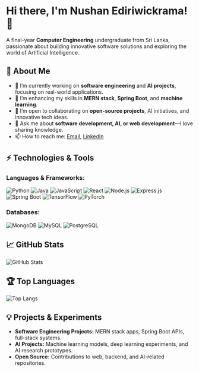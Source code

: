 # Hi there, I'm Nushan Ediriwickrama! 👋

A final-year **Computer Engineering** undergraduate from Sri Lanka, passionate about building innovative software solutions and exploring the world of Artificial Intelligence.

## 🚀 About Me

- 🔭 I’m currently working on **software engineering** and **AI projects**, focusing on real-world applications.  
- 🌱 I’m enhancing my skills in **MERN stack**, **Spring Boot**, and **machine learning**.  
- 👯 I’m open to collaborating on **open-source projects**, AI initiatives, and innovative tech ideas.  
- 💬 Ask me about **software development, AI, or web development**—I love sharing knowledge.  
- 📫 How to reach me: [Email](mailto:eanushanhansana@gmail.com), [LinkedIn](https://www.linkedin.com/in/nushan-ediriwickrama-0278842b2)

## ⚡ Technologies & Tools

### Languages & Frameworks:

![Python](https://img.shields.io/badge/Python-3776AB?style=for-the-badge&logo=python&logoColor=white)
![Java](https://img.shields.io/badge/Java-007396?style=for-the-badge&logo=java&logoColor=white)
![JavaScript](https://img.shields.io/badge/JavaScript-F7DF1E?style=for-the-badge&logo=javascript&logoColor=black)
![React](https://img.shields.io/badge/React-61DAFB?style=for-the-badge&logo=react&logoColor=black)
![Node.js](https://img.shields.io/badge/Node.js-339933?style=for-the-badge&logo=node.js&logoColor=white)
![Express.js](https://img.shields.io/badge/Express.js-000000?style=for-the-badge&logo=express&logoColor=white)
![Spring Boot](https://img.shields.io/badge/Spring_Boot-6DB33F?style=for-the-badge&logo=spring-boot&logoColor=white)
![TensorFlow](https://img.shields.io/badge/TensorFlow-FF6F00?style=for-the-badge&logo=tensorflow&logoColor=white)
![PyTorch](https://img.shields.io/badge/PyTorch-EE4C2C?style=for-the-badge&logo=pytorch&logoColor=white)

### Databases:

![MongoDB](https://img.shields.io/badge/MongoDB-47A248?style=for-the-badge&logo=mongodb&logoColor=white)
![MySQL](https://img.shields.io/badge/MySQL-4479A1?style=for-the-badge&logo=mysql&logoColor=white)
![PostgreSQL](https://img.shields.io/badge/PostgreSQL-316192?style=for-the-badge&logo=postgresql&logoColor=white)

## 📈 GitHub Stats

![GitHub Stats](https://github-readme-stats.vercel.app/api?username=nushan2000&show_icons=true&theme=radical)

## 🏆 Top Languages

![Top Langs](https://github-readme-stats.vercel.app/api/top-langs/?username=nushan2000&hide=html,css&layout=compact&theme=radical)

## 💡 Projects & Experiments

- **Software Engineering Projects:** MERN stack apps, Spring Boot APIs, full-stack systems.  
- **AI Projects:** Machine learning models, deep learning experiments, and AI research prototypes.  
- **Open Source:** Contributions to web, backend, and AI-related repositories.

